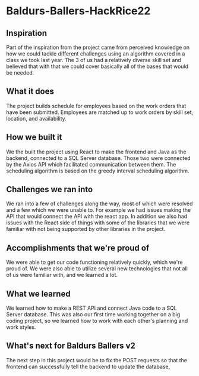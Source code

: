 # Baldurs-Ballers-HackRice22

## Inspiration
Part of the inspiration from the project came from perceived knowledge on how we could tackle different challenges using an algorithm covered in a class we took last year. The 3 of us had a relatively diverse skill set and believed that with that we could cover basically all of the bases that would be needed.

## What it does
The project builds schedule for employees based on the work orders that have been submitted. Employees are matched up to work orders by skill set, location, and availability.

## How we built it
We the built the project using React to make the frontend and Java as the backend, connected to a SQL  Server database. Those two were connected by the Axios API which facilitated communication between them. The scheduling algorithm is based on the greedy interval scheduling algorithm.

## Challenges we ran into
We ran into a few of challenges along the way, most of which were resolved and a few which we were unable to. For example we had issues making the API that would connect the API with the react app. In addition we also had issues with the React side of things with some of the libraries that we were familiar with not being supported by other libraries in the project.

## Accomplishments that we're proud of
We were able to get our code functioning relatively quickly, which we're proud of. We were also able to utilize several new technologies that not all of us were familiar with, and we learned a lot.

## What we learned
We learned how to make a REST API and connect Java code to a SQL Server database. This was also our first time working together on a big coding project, so we learned how to work with each other's planning and work styles.

## What's next for Baldurs Ballers v2
The next step in this project would be to fix the POST requests so that the frontend can successfully tell the backend to update the database,
